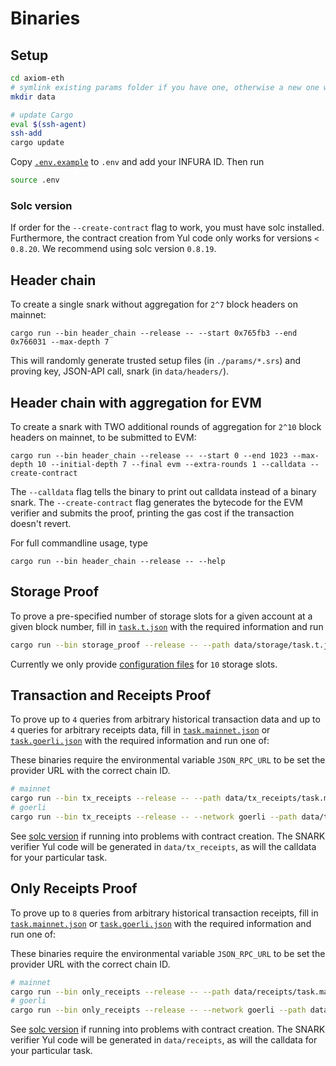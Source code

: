 # Binaries

## Setup

```bash
cd axiom-eth
# symlink existing params folder if you have one, otherwise a new one will automatically be created
mkdir data

# update Cargo
eval $(ssh-agent)
ssh-add
cargo update
```

Copy [`.env.example`](../../.env.example) to `.env` and add your INFURA ID. Then run

```bash
source .env
```

### Solc version

If order for the `--create-contract` flag to work, you must have solc installed. Furthermore, the contract creation from Yul code only works for versions `< 0.8.20`. We recommend using solc version `0.8.19`.

## Header chain

To create a single snark without aggregation for `2^7` block headers on mainnet:

```
cargo run --bin header_chain --release -- --start 0x765fb3 --end 0x766031 --max-depth 7
```

This will randomly generate trusted setup files (in `./params/*.srs`) and proving key, JSON-API call, snark (in `data/headers/`).

## Header chain with aggregation for EVM

To create a snark with TWO additional rounds of aggregation for `2^10` block headers on mainnet, to be submitted to EVM:

```
cargo run --bin header_chain --release -- --start 0 --end 1023 --max-depth 10 --initial-depth 7 --final evm --extra-rounds 1 --calldata --create-contract
```

The `--calldata` flag tells the binary to print out calldata instead of a binary snark.
The `--create-contract` flag generates the bytecode for the EVM verifier and submits the proof, printing the gas cost
if the transaction doesn't revert.

For full commandline usage, type

```
cargo run --bin header_chain --release -- --help
```

## Storage Proof

To prove a pre-specified number of storage slots for a given account at a given block number, fill in [`task.t.json`](../../data/storage/task.t.json) with the required information and run

```bash
cargo run --bin storage_proof --release -- --path data/storage/task.t.json --create-contract
```

Currently we only provide [configuration files](../../configs/storage/) for `10` storage slots.

## Transaction and Receipts Proof

To prove up to `4` queries from arbitrary historical transaction data and up to `4` queries for arbitrary receipts data, fill in [`task.mainnet.json`](../../data/tx_receipts/task.mainnet.json) or [`task.goerli.json`](../../data/tx_receipts/task.goerli.json) with the required information and run one of:

These binaries require the environmental variable `JSON_RPC_URL` to be set the provider URL with the correct chain ID.

```bash
# mainnet
cargo run --bin tx_receipts --release -- --path data/tx_receipts/task.mainnet.json --create-contract
# goerli
cargo run --bin tx_receipts --release -- --network goerli --path data/tx_receipts/task.goerli.json --create-contract
```

See [solc version](#solc-version) if running into problems with contract creation. The SNARK verifier Yul code will be generated in `data/tx_receipts`, as will the calldata for your particular task.

## Only Receipts Proof

To prove up to `8` queries from arbitrary historical transaction receipts, fill in [`task.mainnet.json`](../../data/receipts/task.mainnet.json) or [`task.goerli.json`](../../data/receipts/task.goerli.json) with the required information and run one of:

These binaries require the environmental variable `JSON_RPC_URL` to be set the provider URL with the correct chain ID.

```bash
# mainnet
cargo run --bin only_receipts --release -- --path data/receipts/task.mainnet.json --create-contract
# goerli
cargo run --bin only_receipts --release -- --network goerli --path data/receipts/task.goerli.json --create-contract
```

See [solc version](#solc-version) if running into problems with contract creation. The SNARK verifier Yul code will be generated in `data/receipts`, as will the calldata for your particular task.
